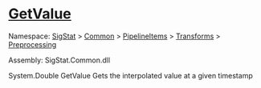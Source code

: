 # [GetValue](./LinearInterpolation-100663765.md)

Namespace: [SigStat]() > [Common](./../../../../README.md) > [PipelineItems]() > [Transforms]() > [Preprocessing](./../README.md)

Assembly: SigStat.Common.dll

System.Double   GetValue    Gets the interpolated value at a given timestamp
